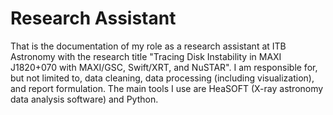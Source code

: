 # Research Assistant

That is the documentation of my role as a research assistant at ITB Astronomy with the research title "Tracing Disk Instability in MAXI J1820+070 with MAXI/GSC, Swift/XRT, and NuSTAR". I am responsible for, but not limited to, data cleaning, data processing (including visualization), and report formulation. The main tools I use are HeaSOFT (X-ray astronomy data analysis software) and Python.
